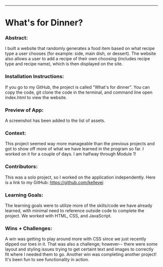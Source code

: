  
______________________________________________________  

# What's for Dinner? 

### Abstract:
[//]: <> (Briefly describe what you built and its features. What problem is the app solving? How does this application solve that problem?)
I built a website that randomly generates a food item based on what recipe type a user chooses (for example: side, main dish, or dessert). The website also allows a user to add a recipe of their own choosing (includes recipe type and recipe name), which is then displayed on the site. 
### Installation Instructions:
[//]: <> (What steps does a person have to take to get your app cloned down and running?)
If you go to my GitHub, the project is called "What's for dinner". You can copy the code, git clone the code in the terminal, and command line open index.html to view the website. 
### Preview of App:
[//]: <> (Provide ONE gif or screenshot of your application - choose the "coolest" piece of functionality to show off.)
A screenshot has been added to the list of assets. 
### Context:
[//]: <> (Give some context for the project here. How long did you have to work on it? How far into the Turing program are you?)
This project seemed way more manageable than the previous projects and got to show off more of what we have learned in the program so far. I worked on it for a couple of days. I am halfway through Module 1! 
### Contributors:
[//]: <> (Who worked on this application? Link to their GitHubs.)
This was a solo project, so I worked on the application independently. Here is a link to my GitHub: https://github.com/kelleyej
### Learning Goals:
[//]: <> (What were the learning goals of this project? What tech did you work with?)
The learning goals were to utilize more of the skills/code we have already learned, with minimal need to reference outside code to complete the project. We worked with HTML, CSS, and JavaScript. 
### Wins + Challenges:
[//]: <> (What are 2-3 wins you have from this project? What were some challenges you faced - and how did you get over them?)
A win was getting to play around more with CSS since we just recently dipped our toes in it. That was also a challenge; however-- there were some layout and styling issues trying to get certaint text and images to correctly fit where I needed them to go. Another win was completing another project! It's been fun to see functionality in action. 